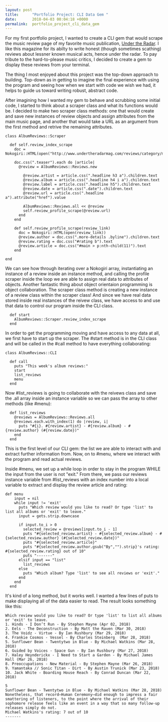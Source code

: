 ```yaml
---
layout: post
title:      "Portfolio Project: CLI Data Gem "
date:       2018-04-03 00:04:18 +0000
permalink:  portfolio_project_cli_data_gem
---
```



For my first portfolio project, I wanted to create a CLI gem that would scrape the music review page of my favorite music publication, [Under the Radar](http://undertheradarmag.com).  I like this magazine for its abilty to write honest (though sometimes scathing) reviews about lessner known musical acts, hence under the radar. To pay tribute to the hard-to-please music critics, I decided to create a gem to display these reviews from your terminal. 

The thing I most enjoyed about this project was the top-down approach to building. Top-down as in getting to imagine the final experience with using the program and seeing how when we start with code we wish we had, it helps to guide us toward writing robust, abstract code. 

After imagining how I wanted my gem to behave and scrubbing some initial code, I started to think about a scraper class and what its functions would be.  I decided to make two scraper class methods: one that would create and save new instances of review objects and assign attributes from the main music page, and another that would take a URL as an argument from the first method and retrive the remaining attributes. 

```
class AlbumReviews::Scraper

  def self.review_index_scrape
    doc = Nokogiri::HTML(open("http://www.undertheradarmag.com/reviews/category/music/"))

    doc.css(".teaser").each do |article|
      @review = AlbumReviews::Reviews.new

        @review.artist = article.css(".headline h3 a").children.text
        @review.album = article.css(".headline h4 i a").children.text
        @review.label = article.css(".headline h5").children.text
        @review.date = article.css(".date").children.text
        @review.url = article.css(".headline a").attribute("href").value

        AlbumReviews::Reviews.all << @review
        self.review_profile_scrape(@review.url)
      end
    end

    def self.review_profile_scrape(review_link)
      doc = Nokogiri::HTML(open(review_link))
      @review.author = doc.css(".more-details .byline").children.text
      @review.rating = doc.css("#rating b").text
      @review.article = doc.css("#main > p:nth-child(11)").text
    end

end
```
We can see how through iterating over a Nokogiri array, instantiating an instance of a review inside an instance method, and calling the profile scraper inside the loop we are able to assign real data to attributes of objects. Another fantastic thing about object orientaion programming is object collaboration.  The scraper class method is creating a new instance of a review class within the scraper class! And since we have real data stored inside real instances of the reivew class, we have access to and use that data to control our program inside the CLI class. 

```
  def start
    AlbumReviews::Scraper.review_index_scrape
  end
```

In order to get the programming moving and have access to any data at all, we first have to start up the scraper. The #start method is in the CLI class and will be called in the #call method to have everything collaborating: 

```
class AlbumReviews::CLI

  def call
    puts "This week's album reviews:"
    start
    list_reviews
    menu
  end
```

Now #list_reviews is going to collaborate with the reivews class and save the .all array inside an instance variable so we can pass the array to other methods (like #menu): 

```
  def list_reviews
    @reviews = AlbumReviews::Reviews.all
    @reviews.each.with_index(1) do |review, i|
      puts "#{i}. #{review.artist} - #{review.album} - #{review.author} (#{review.date})"
    end
  end
```

This is the first level of our CLI gem: the list we are able to interact with and extract further information from. Now, on to #menu, where we interact with the program and read actual reviews. 

Inside #menu, we set up a while loop in order to stay in the program WHILE the input from the user is not "exit."  From there, we pass our reviews instance variable from #list_reviews with an index number into a local variable to extract and display the review article and rating: 
```
def menu
    input = nil
    while input != 'exit'
      puts "Which review would you like to read? Or type 'list' to list all albums or 'exit' to leave."
      input = gets.strip.downcase

      if input.to_i > 0
        selected_review = @reviews[input.to_i - 1]
        puts "#{selected_review.artist} - #{selected_review.album} - #{selected_review.author} (#{selected_review.date})"
        puts "#{selected_review.article}"
        puts "#{selected_review.author.gsub("By","").strip}'s rating: #{selected_review.rating} out of 10"
        puts "-------"
      elsif input == "list"
        list_reviews
      else
        puts "Which album? Type 'list' to see all reviews or 'exit'."
      end
    end
  end
```
It's kind of a long method, but it works well. I wanted a few lines of puts to make displaying all of the data easier to read. The result looks something like this: 

```
Which review would you like to read? Or type 'list' to list all albums or 'exit' to leave.
1. Hinds - I Don’t Run - By Stephen Mayne (Apr 02, 2018)
2. Eels - The Deconstruction - By Matt the Raven (Mar 30, 2018)
3. The Voidz - Virtue - By Ian Rushbury (Mar 29, 2018)
4. Frankie Cosmos - Vessel - By Charles Steinberg  (Mar 28, 2018)
5. Sunflower Bean - Twentytwo in Blue - By Michael Watkins (Mar 28, 2018)
6. Guided by Voices - Space Gun - By Ian Rushbury (Mar 27, 2018)
7. Haley Heynderickx - I Need to Start a Garden - By Michael James Hall (Mar 26, 2018)
8. Preoccupations - New Material - By Stephen Mayne (Mar 26, 2018)
9. Yamantaka // Sonic Titan - Dirt - By Austin Trunick (Mar 23, 2018)
10. Jack White - Boarding House Reach - By Conrad Duncan (Mar 22, 2018)

5
Sunflower Bean - Twentytwo in Blue - By Michael Watkins (Mar 28, 2018)
Nonetheless, that record—Human Ceremony—did enough to impress a fair smattering of listeners, to the point where the arrival of their sophomore release feels like an event in a way that so many follow-up releases simply do not.
Michael Watkins's rating: 7 out of 10
-------
```








